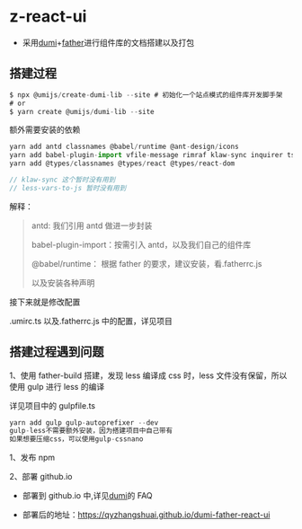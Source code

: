# z-react-ui

- 采用[dumi](https://d.umijs.org/zh-CN)+[father](https://github.com/umijs/father)进行组件库的文档搭建以及打包

## 搭建过程

```js
$ npx @umijs/create-dumi-lib --site # 初始化一个站点模式的组件库开发脚手架
# or
$ yarn create @umijs/dumi-lib --site
```

额外需要安装的依赖

```js
yarn add antd classnames @babel/runtime @ant-design/icons
yarn add babel-plugin-import vfile-message rimraf klaw-sync inquirer ts-node semver --dev
yarn add @types/classnames @types/react @types/react-dom

// klaw-sync 这个暂时没有用到
// less-vars-to-js 暂时没有用到

```

解释：

> antd: 我们引用 antd 做进一步封装
>
> babel-plugin-import：按需引入 antd，以及我们自己的组件库
>
> @babel/runtime： 根据 father 的要求，建议安装，看.fatherrc.js
>
> 以及安装各种声明

接下来就是修改配置

.umirc.ts 以及.fatherrc.js 中的配置，详见项目

## 搭建过程遇到问题

1、使用 father-build 搭建，发现 less 编译成 css 时，less 文件没有保留，所以使用 gulp 进行 less 的编译

详见项目中的 gulpfile.ts

```js
yarn add gulp gulp-autoprefixer --dev
gulp-less不需要额外安装，因为搭建项目中自己带有
如果想要压缩css，可以使用gulp-cssnano
```

1、发布 npm

2、部署 github.io

- 部署到 github.io 中,详见[dumi](https://d.umijs.org/zh-CN/guide/faq)的 FAQ

- 部署后的地址：https://qyzhangshuai.github.io/dumi-father-react-ui
